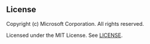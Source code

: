 ## License

Copyright (c) Microsoft Corporation. All rights reserved.

Licensed under the MIT License. See [LICENSE](https://github.com/Microsoft/vscode-dev-containers/blob/master/LICENSE).
